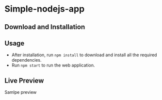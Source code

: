 # Simple-nodejs-app


## Download and Installation


## Usage

- After installation, run ```npm install``` to download and install all the required dependencies.
- Run ```npm start``` to run the web application.

## Live Preview

Samlpe preview